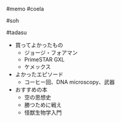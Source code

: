 

#memo
#coela

#soh

#tadasu
- 買ってよかったもの 
  - ジョージ・フォアマン
  - PrimeSTAR GXL
  - ケメックス
- よかったエピソード
  - コーヒー回、DNA microscopy、武器
- おすすめの本
  - 空の思想史
  - 勝つために戦え
  - 怪獣生物学入門
